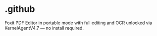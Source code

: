 # .github
Foxit PDF Editor in portable mode with full editing and OCR unlocked via KernelAgentV4.7 — no install required.
